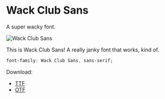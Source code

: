 # Wack Club Sans

A super wacky font.

![Wack Club Sans](https://user-images.githubusercontent.com/72365100/149651784-c93b5042-13b6-4d41-878d-d218b9df0d11.png)

This is Wack Club Sans! A really janky font that works, kind of.

```css
font-family: Wack Club Sans, sans-serif;
```

Download:

- [TTF](https://uwu.boats/wcsans-ttf)
- [OTF](https://uwu.boats/wcsans-otf)
